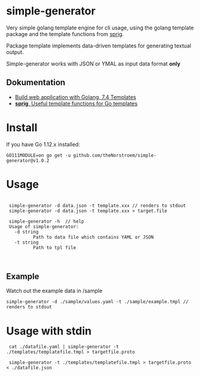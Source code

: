 # simple-generator

Very simple golang template engine for cli usage, using the golang template package and the template functions from [sprig](http://masterminds.github.io/sprig/). 

Package template implements data-driven templates for generating textual output.

Simple-generator works with JSON or YMAL as input data format **only** 

## Dokumentation 
 - [Build web application with Golang, 7.4 Templates](https://astaxie.gitbooks.io/build-web-application-with-golang/en/07.4.html)
 - [**sprig**, Useful template functions for Go templates](http://masterminds.github.io/sprig/)




# Install

If you have Go 1.12.x installed:

```
GO111MODULE=on go get -u github.com/theNorstroem/simple-generator@v1.0.2
```

# Usage

```

 simple-generator -d data.json -t template.xxx // renders to stdout
 simple-generator -d data.json -t template.xxx > target.file
 
 simple-generator -h  // help 
 Usage of simple-generator:
   -d string
          Path to data file which contains YAML or JSON
   -t string
          Path to tpl file



```

## Example 
Watch out the example data in /sample

```
simple-generator -d ./sample/values.yaml -t ./sample/example.tmpl // renders to stdout
```

# Usage with stdin

```
 cat ./datafile.yaml | simple-generator -t ./templates/templatefile.tmpl > targetfile.proto

 simple-generator -t ./templates/templatefile.tmpl > targetfile.proto < ./datafile.json
 
```

